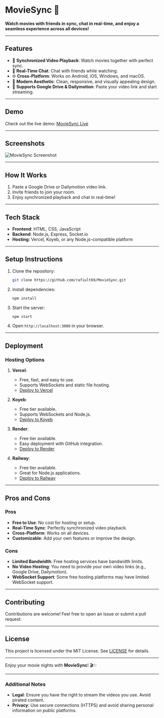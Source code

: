 

# **MovieSync 🍿**

**Watch movies with friends in sync, chat in real-time, and enjoy a seamless experience across all devices!**

---

## **Features**
- 🎥 **Synchronized Video Playback**: Watch movies together with perfect sync.
- 💬 **Real-Time Chat**: Chat with friends while watching.
- 🌐 **Cross-Platform**: Works on Android, iOS, Windows, and macOS.
- 🎨 **Modern Aesthetic**: Clean, responsive, and visually appealing design.
- 🔗 **Supports Google Drive & Dailymotion**: Paste your video link and start streaming.

---

## **Demo**
Check out the live demo: [MovieSync Live](https://rotten-tiffi-ightojectos-1a8792b1.koyeb.app/)

---

## **Screenshots**
![MovieSync Screenshot](https://github.com/user-attachments/assets/a871abd5-1eb4-4121-a262-90cf98a78d86)

---

## **How It Works**
1. Paste a Google Drive or Dailymotion video link.
2. Invite friends to join your room.
3. Enjoy synchronized playback and chat in real-time!

---

## **Tech Stack**
- **Frontend**: HTML, CSS, JavaScript
- **Backend**: Node.js, Express, Socket.io
- **Hosting**: Vercel, Koyeb, or any Node.js-compatible platform

---

## **Setup Instructions**
1. Clone the repository:
   ```bash
   git clone https://github.com/rafiult69/MovieSync.git
   ```
2. Install dependencies:
   ```bash
   npm install
   ```
3. Start the server:
   ```bash
   npm start
   ```
4. Open `http://localhost:3000` in your browser.

---

## **Deployment**
### **Hosting Options**
1. **Vercel**:
   - Free, fast, and easy to use.
   - Supports WebSockets and static file hosting.
   - [Deploy to Vercel](https://vercel.com)

2. **Koyeb**:
   - Free tier available.
   - Supports WebSockets and Node.js.
   - [Deploy to Koyeb](https://www.koyeb.com)

3. **Render**:
   - Free tier available.
   - Easy deployment with GitHub integration.
   - [Deploy to Render](https://render.com)

4. **Railway**:
   - Free tier available.
   - Great for Node.js applications.
   - [Deploy to Railway](https://railway.app)

---

## **Pros and Cons**
### **Pros**
- **Free to Use**: No cost for hosting or setup.
- **Real-Time Sync**: Perfectly synchronized video playback.
- **Cross-Platform**: Works on all devices.
- **Customizable**: Add your own features or improve the design.

### **Cons**
- **Limited Bandwidth**: Free hosting services have bandwidth limits.
- **No Video Hosting**: You need to provide your own video links (e.g., Google Drive, Dailymotion).
- **WebSocket Support**: Some free hosting platforms may have limited WebSocket support.

---

## **Contributing**
Contributions are welcome! Feel free to open an issue or submit a pull request.

---

## **License**
This project is licensed under the MIT License. See [LICENSE](LICENSE) for details.

---

Enjoy your movie nights with **MovieSync**! 🎬✨

---

### **Additional Notes**
- **Legal**: Ensure you have the right to stream the videos you use. Avoid pirated content.
- **Privacy**: Use secure connections (HTTPS) and avoid sharing personal information on public platforms.

